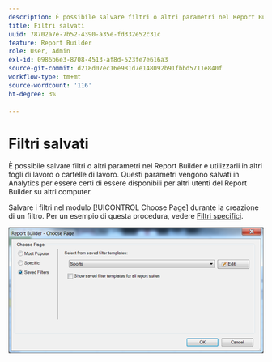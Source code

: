 ```yaml
---
description: È possibile salvare filtri o altri parametri nel Report Builder e utilizzarli in altri fogli di lavoro o cartelle di lavoro. Questi parametri vengono salvati in Analytics per essere certi di essere disponibili per altri utenti del Report Builder su altri computer.
title: Filtri salvati
uuid: 78702a7e-7b52-4390-a35e-fd332e52c31c
feature: Report Builder
role: User, Admin
exl-id: 0986b6e3-8708-4513-af8d-523fe7e616a3
source-git-commit: d218d07ec16e981d7e148092b91fbbd5711e840f
workflow-type: tm+mt
source-wordcount: '116'
ht-degree: 3%

---
```


# Filtri salvati

È possibile salvare filtri o altri parametri nel Report Builder e utilizzarli in altri fogli di lavoro o cartelle di lavoro. Questi parametri vengono salvati in Analytics per essere certi di essere disponibili per altri utenti del Report Builder su altri computer.

Salvare i filtri nel modulo [!UICONTROL Choose Page] durante la creazione di un filtro. Per un esempio di questa procedura, vedere [Filtri specifici](/help/analyze/report-builder/layout/c-filter-dimensions/t-specific-filters.md).

![Schermata del modulo Scegli pagina e opzioni per le pagine Filtri più popolari, specifici e salvati.](assets/choose_page_saved.png)

